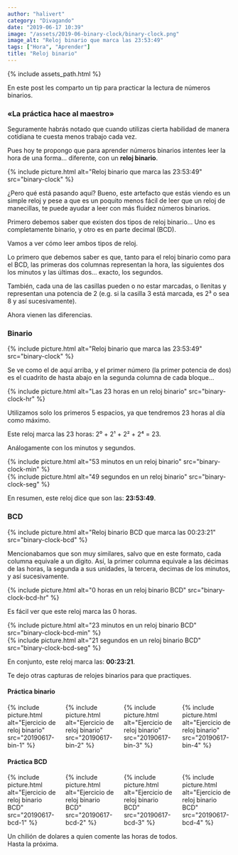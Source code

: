 ```yaml
---
author: "halivert"
category: "Divagando"
date: "2019-06-17 10:39"
image: "/assets/2019-06-binary-clock/binary-clock.png"
image_alt: "Reloj binario que marca las 23:53:49"
tags: ["Hora", "Aprender"]
title: "Reloj binario"
---
```


{% include assets_path.html %}

En este post les comparto un tip para practicar la lectura de números
binarios.

### «La práctica hace al maestro»
<!-- Seguir leyendo -->
Seguramente habrás notado que cuando utilizas cierta habilidad de manera
cotidiana te cuesta menos trabajo cada vez.

Pues hoy te propongo que para aprender números binarios intentes leer la hora
de una forma... diferente, con un **reloj binario**.

<article>
  {%
    include picture.html
      alt="Reloj binario que marca las 23:53:49"
      src="binary-clock"
  %}
</article>

¿Pero qué está pasando aquí? Bueno, este artefacto que estás viendo es un
simple reloj y pese a que es un poquito menos fácil de leer que un reloj de
manecillas, te puede ayudar a leer con más fluidez números binarios.

Primero debemos saber que existen dos tipos de reloj binario... Uno es
completamente binario, y otro es en parte decimal (BCD).

Vamos a ver cómo leer ambos tipos de reloj.

Lo primero que debemos saber es que, tanto para el reloj binario como para el
BCD, las primeras dos columnas representan la hora, las siguientes dos los
minutos y las últimas dos... exacto, los segundos.

También, cada una de las casillas pueden o no estar marcadas, o llenitas y
representan una potencia de 2 (e.g. si la casilla 3 está marcada, es 2³ o sea
8 y así sucesivamente).

Ahora vienen las diferencias.

### Binario
<article>
  {%
    include picture.html
      alt="Reloj binario que marca las 23:53:49"
      src="binary-clock"
  %}
</article>

Se ve como el de aquí arriba, y el primer número (la primer potencia de dos)
es el cuadrito de hasta abajo en la segunda columna de cada bloque...
<article class="columns is-printable">
  <div class="column">
    {%
      include picture.html
        alt="Las 23 horas en un reloj binario"
        src="binary-clock-hr"
    %}
  </div>
  <p class="column">
    Utilizamos solo los primeros 5 espacios, ya que tendremos 23 horas al día
    como máximo.
  </p>
</article>
Este reloj marca las 23 horas: 2⁰ + 2¹ + 2² + 2⁴ = 23.

Análogamente con los minutos y segundos.
<article class="columns is-printable">
  <div class="column">
    {%
      include picture.html
        alt="53 minutos en un reloj binario"
        src="binary-clock-min"
    %}
  </div>
  <div class="column">
    {%
      include picture.html
        alt="49 segundos en un reloj binario"
        src="binary-clock-seg"
    %}
  </div>
</article>

En resumen, este reloj dice que son las: **23:53:49**.

### BCD
<article>
  {%
    include picture.html
      alt="Reloj binario BCD que marca las 00:23:21"
      src="binary-clock-bcd"
  %}
</article>

Mencionabamos que son muy similares, salvo que en este formato, cada columna
equivale a un digito. Así, la primer columna equivale a las décimas de las
horas, la segunda a sus unidades, la tercera, decimas de los minutos, y así
sucesivamente.
<article class="columns is-printable">
  <div class="column">
    {%
      include picture.html
        alt="0 horas en un reloj binario BCD"
        src="binary-clock-bcd-hr"
    %}
  </div>
  <p class="column">
    Es fácil ver que este reloj marca las 0 horas.
  </p>
</article>

<article class="columns is-printable">
  <div class="column">
    {%
      include picture.html
        alt="23 minutos en un reloj binario BCD"
        src="binary-clock-bcd-min"
    %}
  </div>
  <div class="column">
    {%
      include picture.html
        alt="21 segundos en un reloj binario BCD"
        src="binary-clock-bcd-seg"
    %}
  </div>
</article>

En conjunto, este reloj marca las: **00:23:21**.

Te dejo otras capturas de relojes binarios para que practiques.

#### Práctica binario
<div class="columns is-multiline is-printable">
  <div class="column">
    {%
      include picture.html
        alt="Ejercicio de reloj binario"
        src="20190617-bin-1"
    %}
  </div>
  <div class="column">
    {%
      include picture.html
        alt="Ejercicio de reloj binario"
        src="20190617-bin-2"
    %}
  </div>
  <div class="column">
    {%
      include picture.html
        alt="Ejercicio de reloj binario"
        src="20190617-bin-3"
    %}
  </div>
  <div class="column">
    {%
      include picture.html
        alt="Ejercicio de reloj binario"
        src="20190617-bin-4"
    %}
  </div>
</div>

#### Práctica BCD
<div class="columns is-printable is-multiline">
  <div class="column">
    {%
      include picture.html
        alt="Ejercicio de reloj binario BCD"
        src="20190617-bcd-1"
    %}
  </div>
  <div class="column">
    {%
      include picture.html
        alt="Ejercicio de reloj binario BCD"
        src="20190617-bcd-2"
    %}
  </div>
  <div class="column">
    {%
      include picture.html
        alt="Ejercicio de reloj binario BCD"
        src="20190617-bcd-3"
    %}
  </div>
  <div class="column">
    {%
      include picture.html
        alt="Ejercicio de reloj binario BCD"
        src="20190617-bcd-4"
    %}
  </div>
</div>

Un chilión de dolares a quien comente las horas de todos.<br>
Hasta la próxima.

